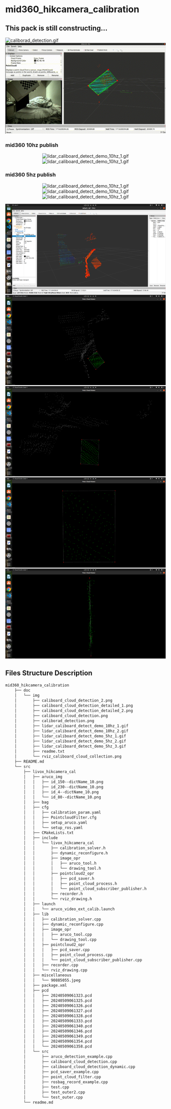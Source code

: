 # mid360_hikcamera_calibration

## This pack is still constructing...


<img src="https://github.com/QuintinUmi/mid360_hikcamera_calibration/blob/main/doc/img/cal2.gif" alt="caliborad_detection.gif"/>

<img src="https://github.com/QuintinUmi/mid360_hikcamera_calibration/blob/QuintinUmi/doc/img/caliborad_detection.png" alt="caliborad_detection.gif"/>

### mid360 10hz publish

<p align="center">
        <img src="https://github.com/QuintinUmi/mid360_hikcamera_calibration/blob/QuintinUmi/doc/img/lidar_caliboard_detect_demo_10hz_1.gif" alt="lidar_caliboard_detect_demo_10hz_1.gif"/>
        <img src="https://github.com/QuintinUmi/mid360_hikcamera_calibration/blob/QuintinUmi/doc/img/lidar_caliboard_detect_demo_10hz_2.gif" alt="lidar_caliboard_detect_demo_10hz_1.gif"/>
</p>

### mid360 5hz publish
<p align="center">
        <img src="https://github.com/QuintinUmi/mid360_hikcamera_calibration/blob/QuintinUmi/doc/img/lidar_caliboard_detect_demo_5hz_1.gif" alt="lidar_caliboard_detect_demo_10hz_1.gif"/>
        <img src="https://github.com/QuintinUmi/mid360_hikcamera_calibration/blob/QuintinUmi/doc/img/lidar_caliboard_detect_demo_5hz_2.gif" alt="lidar_caliboard_detect_demo_10hz_1.gif"/>
        <img src="https://github.com/QuintinUmi/mid360_hikcamera_calibration/blob/QuintinUmi/doc/img/lidar_caliboard_detect_demo_5hz_3.gif" alt="lidar_caliboard_detect_demo_10hz_1.gif"/>
</p>
        


<p align="center">
        <a href="https://github.com/QuintinUmi/mid360_hikcamera_calibration/">
            <img src="https://github.com/QuintinUmi/mid360_hikcamera_calibration/blob/QuintinUmi/doc/img/rviz_caliboard_cloud_collection.png?raw=true" alt="rviz_caliboard_cloud_collection.png"/>
            <img src="https://github.com/QuintinUmi/mid360_hikcamera_calibration/blob/QuintinUmi/doc/img/caliboard_cloud_detection.png?raw=true" alt="caliboard_cloud_detection.png"/>
            <img src="https://github.com/QuintinUmi/mid360_hikcamera_calibration/blob/QuintinUmi/doc/img/caliboard_cloud_detection_2.png?raw=true" alt="caliboard_cloud_detection_2.png"/>
                <img src="https://github.com/QuintinUmi/mid360_hikcamera_calibration/blob/QuintinUmi/doc/img/caliboard_cloud_detection_detailed_1.png?raw=true" alt="caliboard_cloud_detection_2.png"/>
                <img src="https://github.com/QuintinUmi/mid360_hikcamera_calibration/blob/QuintinUmi/doc/img/caliboard_cloud_detection_detailed_2.png?raw=true" alt="caliboard_cloud_detection_2.png"/>
        </a>
</p>

## Files Structure Description

```
mid360_hikcamera_calibration
    ├── doc
    │   └── img
    │       ├── caliboard_cloud_detection_2.png
    │       ├── caliboard_cloud_detection_detailed_1.png
    │       ├── caliboard_cloud_detection_detailed_2.png
    │       ├── caliboard_cloud_detection.png
    │       ├── caliborad_detection.png
    │       ├── lidar_caliboard_detect_demo_10hz_1.gif
    │       ├── lidar_caliboard_detect_demo_10hz_2.gif
    │       ├── lidar_caliboard_detect_demo_5hz_1.gif
    │       ├── lidar_caliboard_detect_demo_5hz_2.gif
    │       ├── lidar_caliboard_detect_demo_5hz_3.gif
    │       ├── readme.txt
    │       └── rviz_caliboard_cloud_collection.png
    ├── README.md
    └── src
        ├── livox_hikcamera_cal
        │   ├── aruco_img
        │   │   ├── id_150--dictName_10.png
        │   │   ├── id_230--dictName_10.png
        │   │   ├── id_4--dictName_10.png
        │   │   └── id_80--dictName_10.png
        │   ├── bag
        │   ├── cfg
        │   │   ├── calibration_param.yaml
        │   │   ├── PointcloudFilter.cfg
        │   │   ├── setup_aruco.yaml
        │   │   └── setup_ros.yaml
        │   ├── CMakeLists.txt
        │   ├── include
        │   │   └── livox_hikcamera_cal
        │   │       ├── calibration_solver.h
        │   │       ├── dynamic_reconfigure.h
        │   │       ├── image_opr
        │   │       │   ├── aruco_tool.h
        │   │       │   └── drawing_tool.h
        │   │       ├── pointcloud2_opr
        │   │       │   ├── pcd_saver.h
        │   │       │   ├── point_cloud_process.h
        │   │       │   └── point_cloud_subscriber_publisher.h
        │   │       ├── recorder.h
        │   │       └── rviz_drawing.h
        │   ├── launch
        │   │   └── aruco_video_ext_calib.launch
        │   ├── lib
        │   │   ├── calibration_solver.cpp
        │   │   ├── dynamic_reconfigure.cpp
        │   │   ├── image_opr
        │   │   │   ├── aruco_tool.cpp
        │   │   │   └── drawing_tool.cpp
        │   │   ├── pointcloud2_opr
        │   │   │   ├── pcd_saver.cpp
        │   │   │   ├── point_cloud_process.cpp
        │   │   │   └── point_cloud_subscriber_publisher.cpp
        │   │   ├── recorder.cpp
        │   │   └── rviz_drawing.cpp
        │   ├── miscellaneous
        │   │   └── 90885055.jpeg
        │   ├── package.xml
        │   ├── pcd
        │   │   ├── 20240509061323.pcd
        │   │   ├── 20240509061325.pcd
        │   │   ├── 20240509061326.pcd
        │   │   ├── 20240509061327.pcd
        │   │   ├── 20240509061328.pcd
        │   │   ├── 20240509061333.pcd
        │   │   ├── 20240509061340.pcd
        │   │   ├── 20240509061346.pcd
        │   │   ├── 20240509061349.pcd
        │   │   ├── 20240509061354.pcd
        │   │   └── 20240509061358.pcd
        │   └── src
        │       ├── aruco_detection_example.cpp
        │       ├── caliboard_cloud_detection.cpp
        │       ├── caliboard_cloud_detection_dynamic.cpp
        │       ├── pcd_saver_example.cpp
        │       ├── point_cloud_filter.cpp
        │       ├── rosbag_record_example.cpp
        │       ├── test.cpp
        │       ├── test_outer2.cpp
        │       └── test_outer.cpp
        └── readme.md


```
